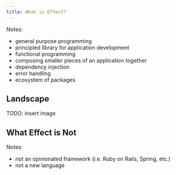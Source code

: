 ```yaml
---
title: What is Effect?
---
```


Notes:
- general purpose programming
- principled library for application development
- functional programming
- composing smaller pieces of an application together
- dependency injection
- error handling
- ecosystem of packages

## Landscape

TODO: insert image

## What Effect is Not

Notes:
- not an opinionated framework (i.e. Ruby on Rails, Spring, etc.)
- not a new language
